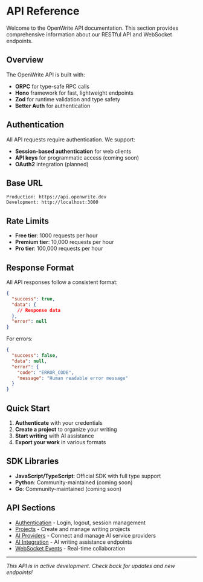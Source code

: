 # API Reference

Welcome to the OpenWrite API documentation. This section provides comprehensive information about our RESTful API and WebSocket endpoints.

## Overview

The OpenWrite API is built with:
- **ORPC** for type-safe RPC calls
- **Hono** framework for fast, lightweight endpoints
- **Zod** for runtime validation and type safety
- **Better Auth** for authentication

## Authentication

All API requests require authentication. We support:
- **Session-based authentication** for web clients
- **API keys** for programmatic access (coming soon)
- **OAuth2** integration (planned)

## Base URL

```
Production: https://api.openwrite.dev
Development: http://localhost:3000
```

## Rate Limits

- **Free tier**: 1000 requests per hour
- **Premium tier**: 10,000 requests per hour
- **Pro tier**: 100,000 requests per hour

## Response Format

All API responses follow a consistent format:

```json
{
  "success": true,
  "data": {
    // Response data
  },
  "error": null
}
```

For errors:

```json
{
  "success": false,
  "data": null,
  "error": {
    "code": "ERROR_CODE",
    "message": "Human readable error message"
  }
}
```

## Quick Start

1. **Authenticate** with your credentials
2. **Create a project** to organize your writing
3. **Start writing** with AI assistance
4. **Export your work** in various formats

## SDK Libraries

- **JavaScript/TypeScript**: Official SDK with full type support
- **Python**: Community-maintained (coming soon)
- **Go**: Community-maintained (coming soon)

## API Sections

- [Authentication](./auth.md) - Login, logout, session management
- [Projects](./projects.md) - Create and manage writing projects
- [AI Providers](./ai-providers.md) - Connect and manage AI service providers
- [AI Integration](./ai.md) - AI writing assistance endpoints
- [WebSocket Events](./websocket.md) - Real-time collaboration

---

*This API is in active development. Check back for updates and new endpoints!*